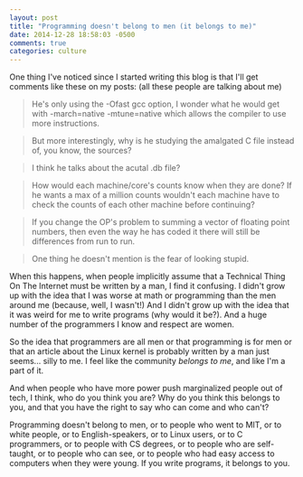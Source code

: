 ```yaml
---
layout: post
title: "Programming doesn't belong to men (it belongs to me)"
date: 2014-12-28 18:58:03 -0500
comments: true
categories: culture
---
```


One thing I've noticed since I started writing this blog is that I'll
get comments like these on my posts: (all these people are talking about
me)

> He's only using the -Ofast gcc option, I wonder what he would get with
> -march=native -mtune=native which allows the compiler to use more
> instructions.

>  But more interestingly, why is he studying the amalgated C file
>  instead of, you know, the sources?

> I think he talks about the acutal .db file?

> How would each machine/core's counts know when they are done? If he
> wants a max of a million counts wouldn't each machine have to check
> the counts of each other machine before continuing?

> If you change the OP's problem to summing a vector of floating point
> numbers, then even the way he has coded it there will still be
> differences from run to run.

> One thing he doesn't mention is the fear of looking stupid.

When this happens, when people implicitly assume that a Technical Thing
On The Internet must be written by a man, I find it confusing. I didn't
grow up with the idea that I was worse at math or programming than the
men around me (because, well, I wasn't!) And I didn't grow up with the
idea that it was weird for me to write programs (why would it be?). And
a huge number of the programmers I know and respect are women.

So the idea that programmers are all men or that programming is for men
or that an article about the Linux kernel is probably written by a man
just seems... silly to me. I feel like the community *belongs to me*,
and like I'm a part of it.

And when people who have more power push marginalized people out of
tech, I think, who do you think you are? Why do you think this belongs
to you, and that you have the right to say who can come and who can't?

Programming doesn't belong to men, or to people who went to MIT, or to
white people, or to English-speakers, or to Linux users, or to C
programmers, or to people with CS degrees, or to people who are
self-taught, or to people who can see, or to people who had easy access
to computers when they were young. If you write programs, it belongs to
you.
